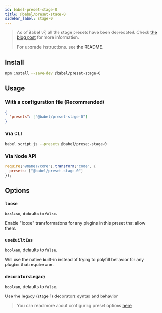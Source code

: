 ```yaml
---
id: babel-preset-stage-0
title: @babel/preset-stage-0
sidebar_label: stage-0
---
```


> As of Babel v7, all the stage presets have been deprecated.
> Check [the blog post](/blog/2018/07/27/removing-babels-stage-presets) for more information.
>
> For upgrade instructions, see [the README](https://github.com/babel/babel/blob/master/packages/babel-preset-stage-0/README.md).

## Install

```sh
npm install --save-dev @babel/preset-stage-0
```

## Usage

### With a configuration file (Recommended)

```json
{
  "presets": ["@babel/preset-stage-0"]
}
```

### Via CLI

```sh
babel script.js --presets @babel/preset-stage-0
```

### Via Node API

```javascript
require("@babel/core").transform("code", {
  presets: ["@babel/preset-stage-0"]
});
```

## Options

### `loose`

`boolean`, defaults to `false`.

Enable "loose" transformations for any plugins in this preset that allow them.

### `useBuiltIns`

`boolean`, defaults to `false`.

Will use the native built-in instead of trying to polyfill behavior for any plugins that require one.

### `decoratorsLegacy`

`boolean`, defaults to `false`.

Use the legacy (stage 1) decorators syntax and behavior.

> You can read more about configuring preset options [here](https://babeljs.io/docs/en/presets#preset-options)
